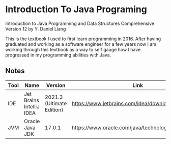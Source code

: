 # Introduction To Java Programing
Introduction to Java Programming and Data Structures Comprehensive Version 12 by Y. Daniel Liang

This is the textbook I used to first learn programming in 2016. After having graduated and working as a software engineer for a few years now I am working through this textbook as a way to self gauge how I have progressed in my programming abilities with Java.

## Notes
| Tool | Name                     | Version                   | Link                                                |
|------|--------------------------|---------------------------|-----------------------------------------------------|
| IDE  | Jet Brains IntelliJ IDEA | 2021.3 (Ultimate Edition) | https://www.jetbrains.com/idea/download/            |
| JVM  | Oracle Java JDK          | 17.0.1                    | https://www.oracle.com/java/technologies/downloads/ |
